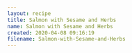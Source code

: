 ```yaml
---
layout: recipe
title: Salmon with Sesame and Herbs
name: Salmon with Sesame and Herbs
created: 2020-04-08 09:16:19
filename: Salmon-with-Sesame-and-Herbs
---
```

